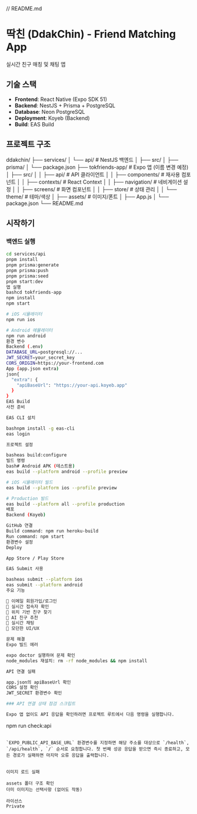 // README.md
# 딱친 (DdakChin) - Friend Matching App

실시간 친구 매칭 및 채팅 앱

## 기술 스택

- **Frontend**: React Native (Expo SDK 51)
- **Backend**: NestJS + Prisma + PostgreSQL
- **Database**: Neon PostgreSQL
- **Deployment**: Koyeb (Backend)
- **Build**: EAS Build

## 프로젝트 구조
ddakchin/
├── services/
│   └── api/              # NestJS 백엔드
│       ├── src/
│       ├── prisma/
│       └── package.json
├── tokfriends-app/       # Expo 앱 (이름 변경 예정)
│   ├── src/
│   │   ├── api/         # API 클라이언트
│   │   ├── components/  # 재사용 컴포넌트
│   │   ├── contexts/    # React Context
│   │   ├── navigation/  # 네비게이션 설정
│   │   ├── screens/     # 화면 컴포넌트
│   │   ├── store/       # 상태 관리
│   │   └── theme/       # 테마/색상
│   ├── assets/          # 이미지/폰트
│   ├── App.js
│   └── package.json
└── README.md

## 시작하기

### 백엔드 실행

```bash
cd services/api
pnpm install
pnpm prisma:generate
pnpm prisma:push
pnpm prisma:seed
pnpm start:dev
앱 실행
bashcd tokfriends-app
npm install
npm start

# iOS 시뮬레이터
npm run ios

# Android 에뮬레이터  
npm run android
환경 변수
Backend (.env)
DATABASE_URL=postgresql://...
JWT_SECRET=your_secret_key
CORS_ORIGIN=https://your-frontend.com
App (app.json extra)
json{
  "extra": {
    "apiBaseUrl": "https://your-api.koyeb.app"
  }
}
EAS Build
사전 준비

EAS CLI 설치

bashnpm install -g eas-cli
eas login

프로젝트 설정

basheas build:configure
빌드 명령
bash# Android APK (테스트용)
eas build --platform android --profile preview

# iOS 시뮬레이터 빌드
eas build --platform ios --profile preview

# Production 빌드
eas build --platform all --profile production
배포
Backend (Koyeb)

GitHub 연결
Build command: npm run heroku-build
Run command: npm start
환경변수 설정
Deploy

App Store / Play Store

EAS Submit 사용

basheas submit --platform ios
eas submit --platform android
주요 기능

📱 이메일 회원가입/로그인
👥 실시간 접속자 확인
📍 위치 기반 친구 찾기
💝 AI 친구 추천
💬 실시간 채팅
🎨 모던한 UI/UX

문제 해결
Expo 빌드 에러

expo doctor 실행하여 문제 확인
node_modules 재설치: rm -rf node_modules && npm install

API 연결 실패

app.json의 apiBaseUrl 확인
CORS 설정 확인
JWT_SECRET 환경변수 확인

### API 연결 상태 점검 스크립트

Expo 앱 없이도 API 응답을 확인하려면 프로젝트 루트에서 다음 명령을 실행합니다.

```
npm run check:api
```

`EXPO_PUBLIC_API_BASE_URL` 환경변수를 지정하면 해당 주소를 대상으로 `/health`, `/api/health`, `/` 순서로 요청합니다. 첫 번째 성공 응답을 받으면 즉시 종료하고, 모든 경로가 실패하면 마지막 오류 응답을 출력합니다.


이미지 로드 실패

assets 폴더 구조 확인
더미 이미지는 선택사항 (없어도 작동)

라이선스
Private
